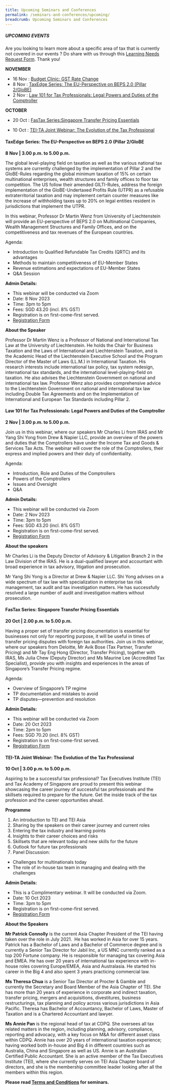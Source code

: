 ```yaml
---
title: Upcoming Seminars and Conferences
permalink: /seminars-and-conferences/upcoming/
breadcrumb: Upcoming Seminars and Conferences
---
```

##### **UPCOMING EVENTS**
Are you looking to learn more about a specific area of tax that is currently not covered in our events ? 
Do share with us through this [Learning Needs Request Form](https://form.gov.sg/5d2c51283703d80011e52615). Thank you!

**NOVEMBER**
* 16 Nov : [Budget Clinic: GST Rate Change](#16nov-ta-id)
* 8 Nov : [TaxEdge Series: The EU-Perspective on BEPS 2.0 (Pillar 2/GloBE)](#8nov-ta-id)
* 2 Nov : [Law 101 for Tax Professionals: Legal Powers and Duties of the Comptroller](#2nov-ta-id)

**OCTOBER**
* 20 Oct : [FasTax Series:Singapore Transfer Pricing Essentials](#20oct-ta-id)

* 10 Oct : [TEI-TA Joint Webinar: The Evolution of the Tax Professional](#10oct-ta-id)



<a id="8nov-ta-id"></a>
#### **TaxEdge Series: The EU-Perspective on BEPS 2.0 (Pillar 2/GloBE**<br>
**8 Nov | 3.00 p.m. to 5.00 p.m.**

The global level-playing field on taxation as well as the various national tax systems are currently challenged by the implementation of Pillar 2 and the GloBE-Rules regarding the global minimum taxation of 15% on certain multinational enterprises, wealth structures and family offices to floor tax competition. The US follow their amended GILTI-Rules, address the foreign implementation of the GloBE-Undertaxed Profits Rule (UTPR) as a refusable extraterritorial taxation and may implement certain counter measures like the increase of withholding taxes up to 20% on legal entities resident in jurisdictions that implement the UTPR.

In this webinar, Professor Dr Martin Wenz from University of Liechtenstein will provide an EU-perspective of BEPS 2.0 on Multinational Companies, Wealth Management Structures and Family Offices, and on the competitiveness and tax revenues of the European countries.

Agenda:

* Introduction to Qualified Refundable Tax Credits (QRTC) and its advantages
* Methods to maintain competitiveness of EU-Member States
* Revenue estimations and expectations of EU-Member States
* Q&amp;A Session

**Admin Details:**

* This webinar will be conducted via Zoom
* Date: 8 Nov 2023
* Time: 3pm to 5pm
* Fees: SGD 43.20 (incl. 8% GST)
* Registration is on first-come-first served.
* [Registration Form](https://form.gov.sg/6538d24fc7af710012cc25d4)

**About the Speaker**

Professor Dr Martin Wenz is a Professor of National and International Tax Law at the University of Liechtenstein. He holds the Chair for Business Taxation and the Laws of International and Liechtenstein Taxation, and is the Academic Head of the Liechtenstein Executive School and the Program Director of the Master of Laws (LL.M.) in International Taxation. His research interests include international tax policy, tax system redesign, international tax standards, and the international level-playing-field on taxation. He also advises the Liechtenstein Government on national and international tax law. Professor Wenz also provides comprehensive advice to the Liechtenstein Government on national and international tax law including Double Tax Agreements and on the Implementation of International and European Tax Standards including Pillar 2.


<a id="2nov-ta-id"></a>
#### **Law 101 for Tax Professionals: Legal Powers and Duties of the Comptroller**<br>
**2 Nov | 3.00 p.m. to 5.00 p.m.**

Join us in this webinar, where our speakers Mr Charles Li from IRAS and Mr Yang Shi Yong from Drew &amp; Napier LLC, provide an overview of the powers and duties that the Comptrollers have under the Income Tax and Goods &amp; Services Tax Acts. The webinar will cover the role of the Comptrollers, their express and implied powers and their duty of confidentiality.

Agenda:

*   Introduction, Role and Duties of the Comptrollers
*   Powers of the Comptrollers
*   Issues and Oversight
*   Q&amp;A

**Admin Details:**
* This webinar will be conducted via Zoom
* Date: 2 Nov 2023
* Time: 3pm to 5pm
* Fees: SGD 43.20 (incl. 8% GST)
* Registration is on first-come-first served.
* [Registration Form](https://form.gov.sg/6524bbe6a735be00114f5a3e)

**About the speakers**

Mr Charles Li is the Deputy Director of Advisory &amp; Litigation Branch 2 in the Law Division of the IRAS. He is a dual-qualified lawyer and accountant with broad experience in tax advisory, litigation and prosecution.

Mr Yang Shi Yong is a Director at Drew &amp; Napier LLC. Shi Yong advises on a wide spectrum of tax law with specialization in enterprise tax risk management, tax audit and tax investigation matters. He has successfully resolved a large number of audit and investigation matters without prosecution.


<a id="20oct-ta-id"></a>
#### **FasTax Series: Singapore Transfer Pricing Essentials**<br>
**20 Oct | 2.00 p.m. to 5.00 p.m.**

Having a proper set of transfer pricing documentation is essential for businesses not only for reporting purpose, it will be useful in times of transfer pricing disputes with foreign tax authorities. Join us in this webinar, where our speakers from Deloitte, Mr Avik Bose (Tax Partner, Transfer Pricing) and Mr Tay Eng Hong (Director, Transfer Pricing), together with IRAS, Ms Julia Chew (Deputy Director) and Ms Maurine Lee (Accredited Tax Specialist), provide you with insights and experiences in the areas of Singapore’s Transfer Pricing regime.

Agenda:
* Overview of Singapore’s TP regime
* TP documentation and mistakes to avoid
* TP disputes—prevention and resolution

**Admin Details:**
* This webinar will be conducted via Zoom
* Date: 20 Oct 2023
* Time: 2pm to 5pm
* Fees: SGD 70.20 (incl. 8% GST)
* Registration is on first-come-first served.
* [Registration Form](https://form.gov.sg/650a93232ccd0f0012d9ea9b)


<a id="10oct-ta-id"></a>
#### **TEI-TA Joint Webinar: The Evolution of the Tax Professional**<br>
**10 Oct | 3.00 p.m. to 5.00 p.m.**

Aspiring to be a successful tax professional? Tax Executives Institute (TEI) and Tax Academy of Singapore are proud to present this webinar showcasing the career journey of successful tax professionals and the skillsets required to prepare for the future. Get the inside track of the tax profession and the career opportunities ahead.

**Programme**

1. An introduction to TEI and TEI Asia
2. Sharing by the speakers on their career journey and current roles
3. Entering the tax industry and learning points
4. Insights to their career choices and risks
5. Skillsets that are relevant today and new skills for the future
6. Outlook for future tax professionals
7. Panel Discussion:
* Challenges for multinationals today
* The role of in-house tax team in managing and dealing with the challenges

**Admin Details:**
* This is a Complimentary webinar. It will be conducted via Zoom.
* Date: 10 Oct 2023
* Time: 3pm to 5pm
* Registration is on first-come-first served.
* [Registration Form](https://form.gov.sg/65105a7f8387e00012db46d4)

**About the Speakers**

**Mr Patrick Connolly** is the current Asia Chapter President of the TEI having taken over the role in July 2021.&nbsp; He has worked in Asia for over 15 years. Patrick has a Bachelor of Laws and a Bachelor of Commerce degree and is currently a Senior Tax Director for Jabil Inc, a US MNC currently ranked as a top 200 Fortune company.&nbsp;He is responsible for managing tax covering Asia and EMEA.&nbsp;He has over 20 years of international tax experience with in-house roles covering Europe/EMEA, Asia and Australasia.&nbsp;He started his career in the Big 4 and also spent 3 years practicing commercial law.

**Ms Theresa Chua** is a Senior Tax Director at Procter &amp; Gamble and currently the Secretary and Board Member of the Asia Chapter of TEI. She has more than 20 years of experience in corporate and indirect taxation, transfer pricing, mergers and acquisitions, divestitures, business restructurings, tax planning and policy across various jurisdictions in Asia Pacific. Theresa has Bachelor of Accountancy, Bachelor of Laws, Master of Taxation and is a Chartered Accountant and lawyer.

**Ms Annie Pan** is the regional head of tax at CDPQ. She oversees all tax related matters in the region, including planning, advisory, compliance, reporting and advocacy, with a key focus on M&amp;A for different asset class within CDPQ. Annie has over 20 years of international taxation experience; having worked both in-house and Big 4 in different countries such as Australia, China and Singapore as well as US. Annie is an Australian Certified Public Accountant. She is an active member of the Tax Executives Institute (TEI), where she currently serves on TEI Asia Chapter board of directors, and she is the membership committee leader looking after all the members within this region.




**Please read [Terms and Conditions](https://production-iras-tax-academy.netlify.com/executive-tax-programmes/terms-and-conditions/) for seminars.**